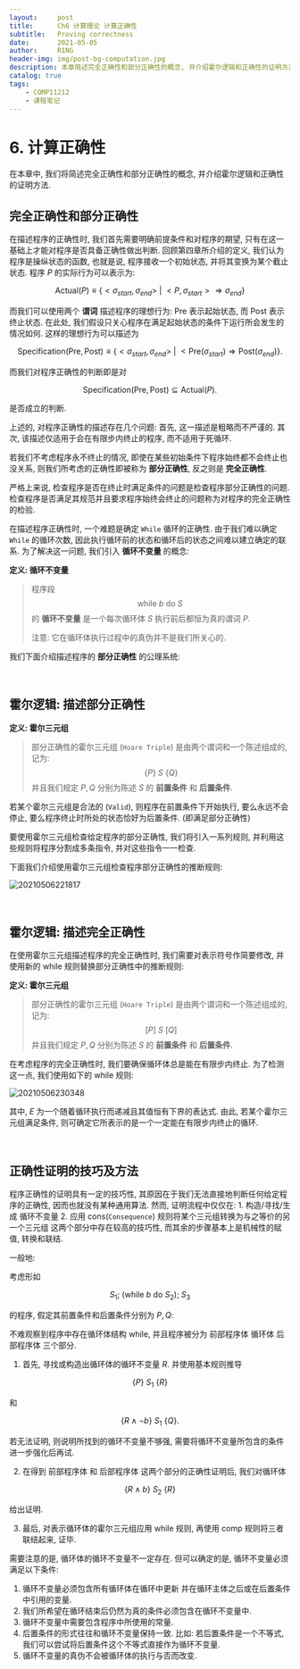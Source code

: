 ```yaml
---
layout:     post
title:      Ch6 计算理论 计算正确性
subtitle:   Proving correctness
date:       2021-05-05
author:     R1NG
header-img: img/post-bg-computation.jpg
description: 本章简述完全正确性和部分正确性的概念, 并介绍霍尔逻辑和正确性的证明方法.
catalog: true
tags:
    - COMP11212
    - 课程笔记
---
```


# 6. 计算正确性

在本章中, 我们将简述完全正确性和部分正确性的概念, 并介绍霍尔逻辑和正确性的证明方法.

## 完全正确性和部分正确性

在描述程序的正确性时, 我们首先需要明确前提条件和对程序的期望, 只有在这一基础上才能对程序是否具备正确性做出判断. 回顾第四章所介绍的定义, 我们认为程序是操纵状态的函数, 也就是说, 程序接收一个初始状态, 并将其变换为某个截止状态. 程序 $P$ 的实际行为可以表示为:

$$\text{Actual}(P) \equiv \{<\sigma_{start}, \sigma_{end}> ~\vert~ <P, \sigma_{start}> \Rightarrow \sigma_{end}\}$$

而我们可以使用两个 **谓词** 描述程序的理想行为: $\text{Pre}$ 表示起始状态, 而 $\text{Post}$ 表示终止状态. 在此处, 我们假设只关心程序在满足起始状态的条件下运行所会发生的情况如何. 这样的理想行为可以描述为

$$\text{Specification}(\text{Pre}, \text{Post}) \equiv \{<\sigma_{start}, \sigma_{end}> ~\vert~ <\text{Pre}(\sigma_{start}) \Rightarrow \text{Post}(\sigma_{end})\}.$$

而我们对程序正确性的判断即是对

$$\text{Specification}(\text{Pre}, \text{Post}) \subseteq \text{Actual}(P).$$

是否成立的判断.

上述的, 对程序正确性的描述存在几个问题: 首先, 这一描述是粗略而不严谨的. 其次, 该描述仅适用于会在有限步内终止的程序, 而不适用于死循环. 

若我们不考虑程序永不终止的情况, 即使在某些初始条件下程序始终都不会终止也没关系, 则我们所考虑的正确性即被称为 **部分正确性**, 反之则是 **完全正确性**. 

严格上来说, 检查程序是否在终止时满足条件的问题是检查程序部分正确性的问题. 检查程序是否满足其规范并且要求程序始终会终止的问题称为对程序的完全正确性的检验.

在描述程序正确性时, 一个难题是确定 `While` 循环的正确性. 由于我们难以确定 `While` 的循环次数, 因此执行循环前的状态和循环后的状态之间难以建立确定的联系. 为了解决这一问题, 我们引入 **循环不变量** 的概念:

**定义: 循环不变量**
> 程序段
> $$\text{while} ~b~ \text{do} ~S~$$
> 的 **循环不变量** 是一个每次循环体 $S$ 执行前后都恒为真的谓词 $P$. 
> 
> 注意: 它在循环体执行过程中的真伪并不是我们所关心的.

我们下面介绍描述程序的 **部分正确性** 的公理系统:

<br>

## 霍尔逻辑: 描述部分正确性

**定义: 霍尔三元组**
>部分正确性的霍尔三元组 (`Hoare Triple`) 是由两个谓词和一个陈述组成的, 记为:
>$$\{P\} ~S~ \{Q\}$$
>并且我们规定 $P, Q$ 分别为陈述 $S$ 的 **前置条件** 和 **后置条件**. 

若某个霍尔三元组是合法的 (`Valid`), 则程序在前置条件下开始执行, 要么永远不会停止, 要么程序终止时所处的状态恰好为后置条件. (即满足部分正确性)

要使用霍尔三元组检查给定程序的部分正确性, 我们将引入一系列规则, 并利用这些规则将程序分割成多条指令, 并对这些指令一一检查. 

下面我们介绍使用霍尔三元组检查程序部分正确性的推断规则:

![20210506221817](https://cdn.jsdelivr.net/gh/KirisameMarisaa/KirisameMarisaa.github.io/img/blogpost_images/20210506221817.png)


<br>

## 霍尔逻辑: 描述完全正确性

在使用霍尔三元组描述程序的完全正确性时, 我们需要对表示符号作简要修改, 并使用新的 $\text{while}$ 规则替换部分正确性中的推断规则:

**定义: 霍尔三元组**
>部分正确性的霍尔三元组 (`Hoare Triple`) 是由两个谓词和一个陈述组成的, 记为:
>$$[P] ~S~ [Q]$$
>并且我们规定 $P, Q$ 分别为陈述 $S$ 的 **前置条件** 和 **后置条件**. 

在考虑程序的完全正确性时, 我们要确保循环体总是能在有限步内终止. 为了检测这一点, 我们使用如下的 $\text{while}$ 规则:

![20210506230348](https://cdn.jsdelivr.net/gh/KirisameMarisaa/KirisameMarisaa.github.io/img/blogpost_images/20210506230348.png)

其中, $E$ 为一个随着循环执行而递减且其值恒有下界的表达式. 由此, 若某个霍尔三元组满足条件, 则可确定它所表示的是一个一定能在有限步内终止的循环. 

<br>

## 正确性证明的技巧及方法

程序正确性的证明具有一定的技巧性, 其原因在于我们无法直接地判断任何给定程序的正确性, 因而也就没有某种通用算法. 然而, 证明流程中仅仅在: 1. 构造/寻找/生成 循环不变量 2. 应用 $\text{cons}$(`Consequence`) 规则将某个三元组转换为与之等价的另一个三元组 这两个部分中存在较高的技巧性, 而其余的步骤基本上是机械性的赋值, 转换和联结. 

一般地: 

考虑形如

$$S_1; ~ (\text{while} ~ b ~\text{do}~ S_2); ~ S_3$$

的程序, 假定其前置条件和后置条件分别为 $P, Q$:

不难观察到程序中存在循环体结构 $\text{while}$, 并且程序被分为 前部程序体 循环体 后部程序体 三个部分. 

1. 首先, 寻找或构造出循环体的循环不变量 $R$. 并使用基本规则推导 

$$\{P\} ~ S_1 ~ \{R\}$$

和 

$$\{R \wedge \neg b\} ~ S_1 ~ \{Q\}.$$

若无法证明, 则说明所找到的循环不变量不够强, 需要将循环不变量所包含的条件进一步强化后再试. 

2. 在得到 前部程序体 和 后部程序体 这两个部分的正确性证明后, 我们对循环体

$$\{R \wedge b\} ~S_2~ \{R\}$$

给出证明. 

3. 最后, 对表示循环体的霍尔三元组应用 $\text{while}$ 规则, 再使用 $\text{comp}$ 规则将三者联结起来, 证毕. 


需要注意的是, 循环体的循环不变量不一定存在. 但可以确定的是, 循环不变量必须满足以下条件: 

1. 循环不变量必须包含所有循环体在循环中更新 并在循环主体之后或在后置条件中引用的变量.
2. 我们所希望在循环结束后仍然为真的条件必须包含在循环不变量中. 
3. 循环不变量中需要包含程序中所使用的常量.
4. 后置条件的形式往往和循环不变量保持一致. 比如: 若后置条件是一个不等式, 我们可以尝试将后置条件这个不等式直接作为循环不变量.
5. 循环不变量的真伪不会被循环体的执行与否而改变. 
